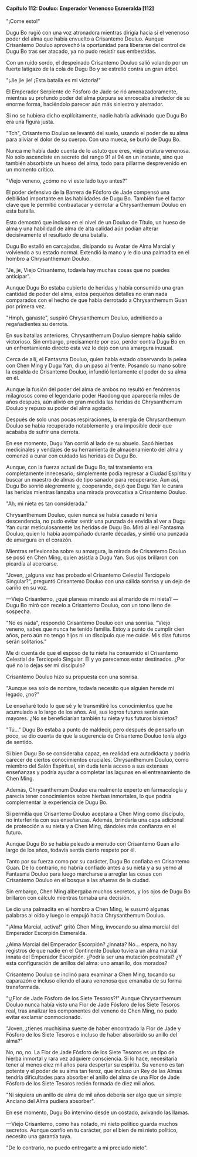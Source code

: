 
#### Capítulo 112: Douluo: Emperador Venenoso Esmeralda [112]

"¡Come esto!"

Dugu Bo rugió con una voz atronadora mientras dirigía hacia sí el venenoso poder del alma que había envuelto a Crisantemo Douluo. Aunque Crisantemo Douluo aprovechó la oportunidad para liberarse del control de Dugu Bo tras ser atacado, ya no pudo resistir sus embestidas.

Con un ruido sordo, el despeinado Crisantemo Douluo salió volando por un fuerte latigazo de la cola de Dugu Bo y se estrelló contra un gran árbol.

"¡Jie jie jie! ¡Esta batalla es mi victoria!"

El Emperador Serpiente de Fósforo de Jade se rió amenazadoramente, mientras su profundo poder del alma púrpura se enroscaba alrededor de su enorme forma, haciéndolo parecer aún más siniestro y aterrador.

Si no se hubiera dicho explícitamente, nadie habría adivinado que Dugu Bo era una figura justa.

"Tch", Crisantemo Douluo se levantó del suelo, usando el poder de su alma para aliviar el dolor de su cuerpo. Con una mueca, se burló de Dugu Bo.

Nunca me había dado cuenta de lo astuto que eres, vieja criatura venenosa. No solo ascendiste en secreto del rango 91 al 94 en un instante, sino que también absorbiste un hueso del alma, todo para pillarme desprevenido en un momento crítico.

"Viejo veneno, ¿cómo no vi este lado tuyo antes?"

El poder defensivo de la Barrera de Fósforo de Jade compensó una debilidad importante en las habilidades de Dugu Bo. También fue el factor clave que le permitió contraatacar y derrotar a Chrysanthemum Douluo en esta batalla.

Esto demostró que incluso en el nivel de un Douluo de Título, un hueso de alma y una habilidad de alma de alta calidad aún podían alterar decisivamente el resultado de una batalla.

Dugu Bo estalló en carcajadas, disipando su Avatar de Alma Marcial y volviendo a su estado normal. Extendió la mano y le dio una palmadita en el hombro a Chrysanthemum Douluo.

"Je, je, Viejo Crisantemo, todavía hay muchas cosas que no puedes anticipar".

Aunque Dugu Bo estaba cubierto de heridas y había consumido una gran cantidad de poder del alma, estos pequeños detalles no eran nada comparados con el hecho de que había derrotado a Chrysanthemum Guan por primera vez.

"Hmph, ganaste", suspiró Chrysanthemum Douluo, admitiendo a regañadientes su derrota.

En sus batallas anteriores, Chrysanthemum Douluo siempre había salido victorioso. Sin embargo, precisamente por eso, perder contra Dugu Bo en un enfrentamiento directo esta vez lo dejó con una amargura inusual.

Cerca de allí, el Fantasma Douluo, quien había estado observando la pelea con Chen Ming y Dugu Yan, dio un paso al frente. Posando su mano sobre la espalda de Crisantemo Douluo, infundió lentamente el poder de su alma en él.

Aunque la fusión del poder del alma de ambos no resultó en fenómenos milagrosos como el legendario poder Haodong que aparecería miles de años después, aún alivió en gran medida las heridas de Chrysanthemum Douluo y repuso su poder del alma agotado.

Después de solo unas pocas respiraciones, la energía de Chrysanthemum Douluo se había recuperado notablemente y era imposible decir que acababa de sufrir una derrota.

En ese momento, Dugu Yan corrió al lado de su abuelo. Sacó hierbas medicinales y vendajes de su herramienta de almacenamiento del alma y comenzó a curar con cuidado las heridas de Dugu Bo.

Aunque, con la fuerza actual de Dugu Bo, tal tratamiento era completamente innecesario; simplemente podía regresar a Ciudad Espíritu y buscar un maestro de almas de tipo sanador para recuperarse. Aun así, Dugu Bo sonrió alegremente y, cooperando, dejó que Dugu Yan le curara las heridas mientras lanzaba una mirada provocativa a Crisantemo Douluo.

"Ah, mi nieta es tan considerada."

Chrysanthemum Douluo, quien nunca se había casado ni tenía descendencia, no pudo evitar sentir una punzada de envidia al ver a Dugu Yan curar meticulosamente las heridas de Dugu Bo. Miró al leal Fantasma Douluo, quien lo había acompañado durante décadas, y sintió una punzada de amargura en el corazón.

Mientras reflexionaba sobre su amargura, la mirada de Crisantemo Douluo se posó en Chen Ming, quien asistía a Dugu Yan. Sus ojos brillaron con picardía al acercarse.

"Joven, ¿alguna vez has probado el Crisantemo Celestial Terciopelo Singular?", preguntó Crisantemo Douluo con una cálida sonrisa y un dejo de cariño en su voz.

—Viejo Crisantemo, ¿qué planeas mirando así al marido de mi nieta? —Dugu Bo miró con recelo a Crisantemo Douluo, con un tono lleno de sospecha.

"No es nada", respondió Crisantemo Douluo con una sonrisa. "Viejo veneno, sabes que nunca he tenido familia. Estoy a punto de cumplir cien años, pero aún no tengo hijos ni un discípulo que me cuide. Mis días futuros serán solitarios."

Me di cuenta de que el esposo de tu nieta ha consumido el Crisantemo Celestial de Terciopelo Singular. Él y yo parecemos estar destinados. ¿Por qué no lo dejas ser mi discípulo?

Crisantemo Douluo hizo su propuesta con una sonrisa.

"Aunque sea solo de nombre, todavía necesito que alguien herede mi legado, ¿no?"

Le enseñaré todo lo que sé y le transmitiré los conocimientos que he acumulado a lo largo de los años. Así, sus logros futuros serán aún mayores. ¿No se beneficiarían también tu nieta y tus futuros bisnietos?

"Tú..." Dugu Bo estaba a punto de maldecir, pero después de pensarlo un poco, se dio cuenta de que la sugerencia de Crisantemo Douluo tenía algo de sentido.

Si bien Dugu Bo se consideraba capaz, en realidad era autodidacta y podría carecer de ciertos conocimientos cruciales. Chrysanthemum Douluo, como miembro del Salón Espiritual, sin duda tenía acceso a sus extensas enseñanzas y podría ayudar a completar las lagunas en el entrenamiento de Chen Ming.

Además, Chrysanthemum Douluo era realmente experto en farmacología y parecía tener conocimientos sobre hierbas inmortales, lo que podría complementar la experiencia de Dugu Bo.

Si permitía que Crisantemo Douluo aceptara a Chen Ming como discípulo, no interferiría con sus enseñanzas. Además, brindaría una capa adicional de protección a su nieta y a Chen Ming, dándoles más confianza en el futuro.

Aunque Dugu Bo se había peleado a menudo con Crisantemo Guan a lo largo de los años, todavía sentía cierto respeto por él.

Tanto por su fuerza como por su carácter, Dugu Bo confiaba en Crisantemo Guan. De lo contrario, no habría confiado antes a su nieta y a su yerno al Fantasma Douluo para luego marcharse a arreglar las cosas con Crisantemo Douluo en el bosque a las afueras de la ciudad.

Sin embargo, Chen Ming albergaba muchos secretos, y los ojos de Dugu Bo brillaron con cálculo mientras tomaba una decisión.

Le dio una palmadita en el hombro a Chen Ming, le susurró algunas palabras al oído y luego lo empujó hacia Chrysanthemum Douluo.

"¡Alma Marcial, activa!" gritó Chen Ming, invocando su alma marcial del Emperador Escorpión Esmeralda.

¿Alma Marcial del Emperador Escorpión? ¿Innata? No... espera, no hay registros de que nadie en el Continente Douluo tuviera un alma marcial innata del Emperador Escorpión. ¿Podría ser una mutación postnatal? ¿Y esta configuración de anillos del alma: uno amarillo, dos morados?

Crisantemo Douluo se inclinó para examinar a Chen Ming, tocando su caparazón e incluso oliendo el aura venenosa que emanaba de su forma transformada.

"¡¿Flor de Jade Fósforo de los Siete Tesoros?!" Aunque Chrysanthemum Douluo nunca había visto una Flor de Jade Fósforo de los Siete Tesoros real, tras analizar los componentes del veneno de Chen Ming, no pudo evitar exclamar conmocionado.

"Joven, ¿tienes muchísima suerte de haber encontrado la Flor de Jade y Fósforo de los Siete Tesoros e incluso de haber absorbido su anillo del alma?"

No, no, no. La Flor de Jade Fósforo de los Siete Tesoros es un tipo de hierba inmortal y rara vez adquiere consciencia. Si lo hace, necesitaría tener al menos diez mil años para despertar su espíritu. Su veneno es tan potente y el poder de su alma tan feroz, que incluso un Rey de las Almas tendría dificultades para absorber el anillo del alma de una Flor de Jade Fósforo de los Siete Tesoros recién formada de diez mil años.

"Ni siquiera un anillo de alma de mil años debería ser algo que un simple Anciano del Alma pudiera absorber".

En ese momento, Dugu Bo intervino desde un costado, avivando las llamas.

—Viejo Crisantemo, como has notado, mi nieto político guarda muchos secretos. Aunque confío en tu carácter, por el bien de mi nieto político, necesito una garantía tuya.

"De lo contrario, no puedo entregarte a mi preciado nieto".